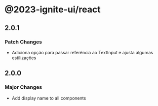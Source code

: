 # @2023-ignite-ui/react

## 2.0.1

### Patch Changes

- Adiciona opção para passar referência ao TextInput e ajusta algumas estilizações

## 2.0.0

### Major Changes

- Add display name to all components
